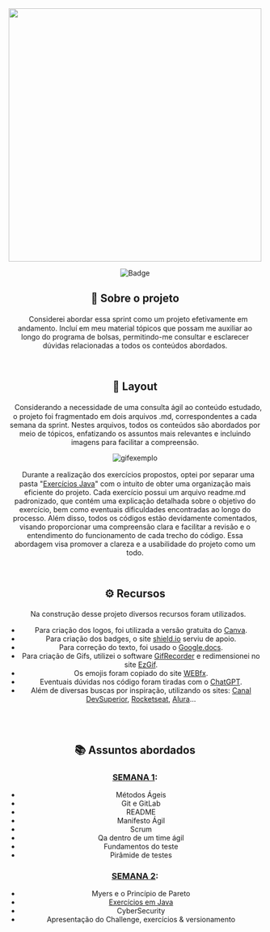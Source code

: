 <div align = "center">
<img src="https://gitlab.com/letsquicia/compass/-/raw/main/images/sprint1.JPG" width="500px"

</div>

![Badge](https://img.shields.io/badge/Sprint1-Em_Andamento-%237159c1?style=for-the-badge&logo=ghost)

## 🔎 Sobre o projeto
ㅤConsiderei abordar essa sprint como um projeto efetivamente em andamento. Incluí em meu material tópicos que possam me auxiliar ao longo do programa de bolsas, permitindo-me consultar e esclarecer dúvidas relacionadas a todos os conteúdos abordados.
<br>

<br>

## 🎨 Layout 
ㅤConsiderando a necessidade de uma consulta ágil ao conteúdo estudado, o projeto foi fragmentado em dois arquivos .md, correspondentes a cada semana da sprint. Nestes arquivos, todos os conteúdos são abordados por meio de tópicos, enfatizando os assuntos mais relevantes e incluindo imagens para facilitar a compreensão.

![gifexemplo](https://gitlab.com/letsquicia/compass/-/raw/main/images/gif1n.gif)

ㅤDurante a realização dos exercícios propostos, optei por separar uma pasta "[Exercícios Java](https://gitlab.com/letsquicia/compass/-/tree/main/Sprint%201%20-%20Processos%20%C3%81geis%20e%20Fundamentos%20de%20Teste/Exerc%C3%ADcios%20Java)" com o intuito de obter uma organização mais eficiente do projeto. Cada exercício possui um arquivo readme.md padronizado, que contém uma explicação detalhada sobre o objetivo do exercício, bem como eventuais dificuldades encontradas ao longo do processo. Além disso, todos os códigos estão devidamente comentados, visando proporcionar uma compreensão clara e facilitar a revisão e o entendimento do funcionamento de cada trecho do código. Essa abordagem visa promover a clareza e a usabilidade do projeto como um todo.
<br>

<br>

## ⚙ Recursos
ㅤNa construção desse projeto diversos recursos foram utilizados.
* Para criação dos logos, foi utilizada a versão gratuita do [Canva](https://www.canva.com/). 
* Para criação dos badges, o site [shield.io](https://shields.io/) serviu de apoio. 
* Para correção do texto, foi usado o [Google.docs](https://docs.google.com/document/u/0/?tgif=c). 
* Para criação de Gifs, utilizei o software [GifRecorder](https://www.gifrecorder.com/download.htm) e redimensionei no site [EzGif](https://ezgif.com/).
* Os emojis foram copiado do site [WEBfx](https://www.webfx.com/tools/emoji-cheat-sheet/).
* Eventuais dúvidas nos código foram tiradas com o [ChatGPT](https://chat.openai.com/auth/login). 
* Além de diversas buscas por inspiração, utilizando os sites: [Canal DevSuperior](https://www.youtube.com/watch?v=jIa8R69pKh8&ab_channel=DevSuperior), [Rocketseat](https://blog.rocketseat.com.br/como-fazer-um-bom-readme/#-logo-ou-banner), [Alura](https://www.alura.com.br/artigos/escrever-bom-readme)... 
<br>
<br>

## 📚 Assuntos abordados
### [SEMANA 1](https://gitlab.com/letsquicia/compass/-/blob/main/Sprint%201%20-%20Processos%20%C3%81geis%20e%20Fundamentos%20de%20Teste/SEMANA%201.md):
* Métodos Ágeis
* Git e GitLab
* README
* Manifesto Ágil
* Scrum
* Qa dentro de um time ágil
* Fundamentos do teste
* Pirâmide de testes

### [SEMANA 2](https://gitlab.com/letsquicia/compass/-/blob/main/Sprint%201%20-%20Processos%20%C3%81geis%20e%20Fundamentos%20de%20Teste/SEMANA%202.md):
* Myers e o Princípio de Pareto
* [Exercícios em Java](https://gitlab.com/letsquicia/compass/-/tree/main/Sprint%201%20-%20Processos%20%C3%81geis%20e%20Fundamentos%20de%20Teste/Exerc%C3%ADcios%20Java) 
* CyberSecurity
* Apresentação do Challenge, exercícios & versionamento





